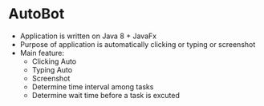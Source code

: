 # AutoBot
- Application is written on Java 8 + JavaFx
- Purpose of application is automatically clicking or typing or screenshot
- Main feature:
  + Clicking Auto
  + Typing Auto
  + Screenshot
  + Determine time interval among tasks
  + Determine wait time before a task is excuted
